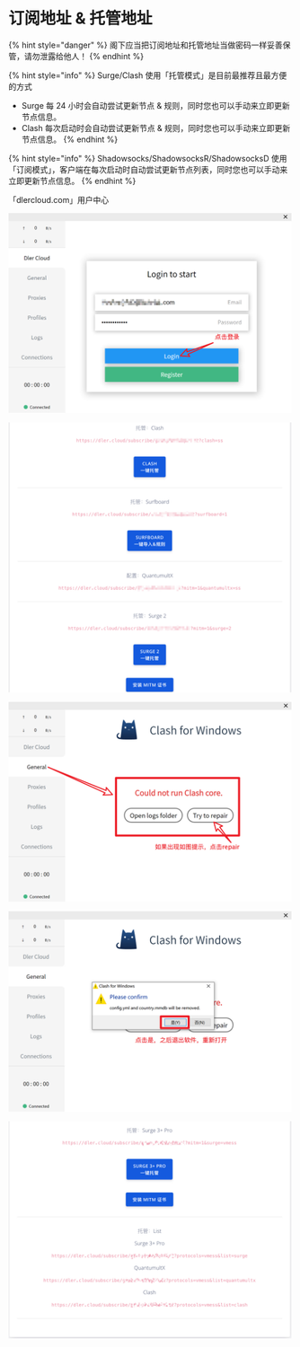 # 订阅地址 & 托管地址

{% hint style="danger" %}
阁下应当把订阅地址和托管地址当做密码一样妥善保管，请勿泄露给他人！
{% endhint %}

{% hint style="info" %}
Surge/Clash 使用「托管模式」是目前最推荐且最方便的方式

* Surge 每 24 小时会自动尝试更新节点 & 规则，同时您也可以手动来立即更新节点信息。
* Clash 每次启动时会自动尝试更新节点 & 规则，同时您也可以手动来立即更新节点信息。
{% endhint %}

{% hint style="info" %}
Shadowsocks/ShadowsocksR/ShadowsocksD 使用「订阅模式」，客户端在每次启动时自动尝试更新节点列表，同时您也可以手动来立即更新节点信息。
{% endhint %}

「dlercloud.com」用户中心

![](../../.gitbook/assets/1.jpg)

![](../../.gitbook/assets/2%20%281%29.jpg)

![](../../.gitbook/assets/3%20%281%29.jpg)

![](../../.gitbook/assets/4.jpg)

![](../../.gitbook/assets/5%20%281%29.jpg)

